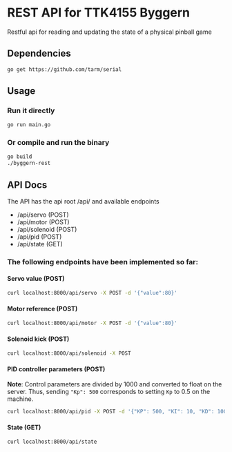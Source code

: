# REST API for TTK4155 Byggern
Restful api for reading and updating the state of a physical pinball game

## Dependencies
```bash
go get https://github.com/tarm/serial
```

## Usage
### Run it directly
```bash
go run main.go
```
### Or compile and run the binary
```bash
go build
./byggern-rest
```

## API Docs
The API has the api root /api/ and available endpoints 
* /api/servo (POST)
* /api/motor (POST)
* /api/solenoid (POST)
* /api/pid (POST)
* /api/state (GET)

### The following endpoints have been implemented so far:
#### Servo value (POST)
```bash
curl localhost:8000/api/servo -X POST -d '{"value":80}'
```

#### Motor reference (POST)
```bash
curl localhost:8000/api/motor -X POST -d '{"value":80}'
```

#### Solenoid kick (POST)
```bash
curl localhost:8000/api/solenoid -X POST
```

#### PID controller parameters (POST)
**Note**:
Control parameters are divided by 1000 and converted to float on the server.
Thus, sending `"Kp": 500` corresponds to setting `Kp` to 0.5 on the machine. 
```bash
curl localhost:8000/api/pid -X POST -d '{"KP": 500, "KI": 10, "KD": 100}'
```

#### State (GET)
```bash
curl localhost:8000/api/state
```
